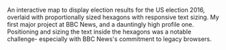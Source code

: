 An interactive map to display election results for the US election 2016, overlaid with proportionally sized hexagons with responsive text sizing. My first major project at BBC News, and a dauntingly high profile one. Positioning and sizing the text inside the hexagons was a notable challenge- especially with BBC News's commitment to legacy browsers.  